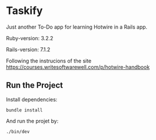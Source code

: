 # Taskify

Just another To-Do app for learning Hotwire in a Rails app.

Ruby-version: 3.2.2

Rails-version: 7.1.2

Following the instrucions of the site https://courses.writesoftwarewell.com/p/hotwire-handbook

## Run the Project

Install dependencies:

```
bundle install
```

And run the projet by:

```
./bin/dev
```